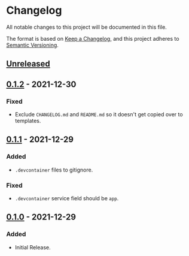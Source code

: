 # Changelog

All notable changes to this project will be documented in this file.

The format is based on [Keep a Changelog](https://keepachangelog.com/en/1.0.0/),
and this project adheres to [Semantic Versioning](https://semver.org/spec/v2.0.0.html).

## [Unreleased]

## [0.1.2] - 2021-12-30
### Fixed
- Exclude `CHANGELOG.md` and `README.md` so it doesn't get copied over to templates.

## [0.1.1] - 2021-12-29
### Added
- `.devcontainer` files to gitignore.

### Fixed
- `.devcontainer` service field should be `app`.

## [0.1.0] - 2021-12-29
### Added
- Initial Release.

[unreleased]: https://gitlab.com/banter-bus/fastapi-template/compare/0.1.2...main
[0.1.2]: https://gitlab.com/banter-bus/fastapi-template/compare/0.1....0.1.1
[0.1.1]: https://gitlab.com/banter-bus/fastapi-template/compare/0.1.1...0.1.0
[0.1.0]: https://gitlab.com/banter-bus/fastapi-template/-/tags/0.1.0
